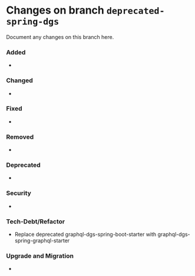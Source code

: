 # Changes on branch `deprecated-spring-dgs`
Document any changes on this branch here.
### Added
- 

### Changed
- 

### Fixed
- 

### Removed
- 

### Deprecated
- 

### Security
- 

### Tech-Debt/Refactor
- Replace deprecated graphql-dgs-spring-boot-starter with graphql-dgs-spring-graphql-starter 

### Upgrade and Migration
- 
